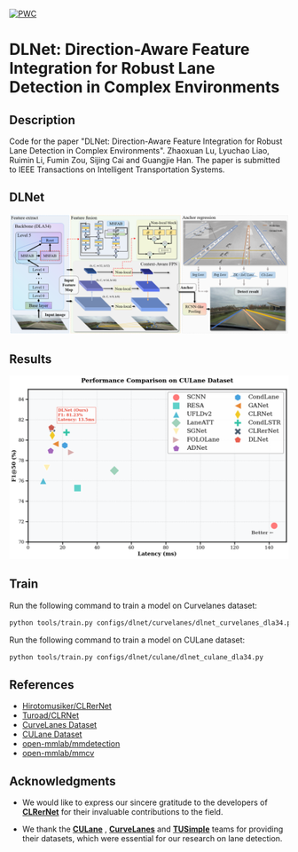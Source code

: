 [![PWC](https://img.shields.io/endpoint.svg?url=https://paperswithcode.com/badge/dlnet-direction-aware-feature-integration-for/lane-detection-on-culane)](https://paperswithcode.com/sota/lane-detection-on-culane?p=dlnet-direction-aware-feature-integration-for)
# DLNet: Direction-Aware Feature Integration for Robust Lane Detection in Complex Environments

## Description

Code for the paper "DLNet: Direction-Aware Feature Integration for Robust Lane Detection in Complex Environments". Zhaoxuan Lu, Lyuchao Liao, Ruimin Li, Fumin Zou, Sijing Cai and Guangjie Han. The paper is submitted to IEEE Transactions on Intelligent Transportation Systems.

## DLNet

![DLNet](https://github.com/RDXiaoLu/DLNet/blob/789f9d315790c2faa76b94bd137a636e9172f890/figs/DLNet.png)

## Results

![Result](https://github.com/RDXiaoLu/DLNet/blob/2b817f3dbdcf0b33d017db9dd87b431dabed0137/figs/result.png)

## Train

Run the following command to train a model on Curvelanes dataset:

```bash
python tools/train.py configs/dlnet/curvelanes/dlnet_curvelanes_dla34.py
```

Run the following command to train a model on CULane dataset:

```bash
python tools/train.py configs/dlnet/culane/dlnet_culane_dla34.py
```

## References
* [Hirotomusiker/CLRerNet](https://github.com/hirotomusiker/CLRerNet.git)
* [Turoad/CLRNet](https://github.com/Turoad/CLRNet/)
* [CurveLanes Dataset](https://github.com/SoulmateB/CurveLanes.git)
* [CULane Dataset](https://xingangpan.github.io/projects/CULane.html)
* [open-mmlab/mmdetection](https://github.com/open-mmlab/mmdetection)
* [open-mmlab/mmcv](https://github.com/open-mmlab/mmcv)

## Acknowledgments  
* We would like to express our sincere gratitude to the developers of [**CLRerNet**](https://github.com/hirotomusiker/CLRerNet.git) for their invaluable contributions to the field.

*  We thank the [**CULane**](https://github.com/SoulmateB/CurveLanes.git) , [**CurveLanes**](https://github.com/SoulmateB/CurveLanes.git) and [**TUSimple**](https://github.com/TuSimple/tusimple-benchmark.git) teams for providing their datasets, which were essential for our research on lane detection.
